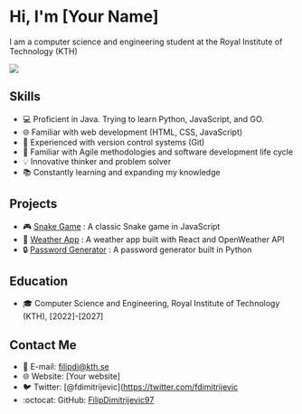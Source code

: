 # Hi, I'm [Your Name]

I am a computer science and engineering student at the Royal Institute of Technology (KTH)

![](https://media.giphy.com/media/3o7TKzsM0f9r9aM1vC/giphy.gif)

## Skills
- :computer: Proficient in Java. Trying to learn Python, JavaScript, and GO.
- :globe_with_meridians: Familiar with web development (HTML, CSS, JavaScript)
- :file_folder: Experienced with version control systems (Git)
- :wrench: Familiar with Agile methodologies and software development life cycle
- :bulb: Innovative thinker and problem solver
- :books: Constantly learning and expanding my knowledge

## Projects
- :video_game: [Snake Game](https://github.com/FilipDimitrijevic97/snake) : A classic Snake game in JavaScript
- :rocket: [Weather App](https://github.com/YOUR_USERNAME/weather-app) : A weather app built with React and OpenWeather API
- :lock: [Password Generator](https://github.com/YOUR_USERNAME/password-generator) : A password generator built in Python

## Education
- :mortar_board: Computer Science and Engineering, Royal Institute of Technology (KTH), [2022]-[2027]

## Contact Me
- :email: E-mail: filipdi@kth.se
- :globe_with_meridians: Website: [Your website]
- :bird: Twitter: [@fdimitrijevic](https://twitter.com/fdimitrijevic
- :octocat: GitHub: [FilipDimitrijevic97](https://github.com/FilipDimitrijevic97)



